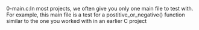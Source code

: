 0-main.c:In most projects, we often give you only one main file to test with. For example, this main file is a test for a postitive_or_negative() function similar to the one you worked with in an earlier C project
